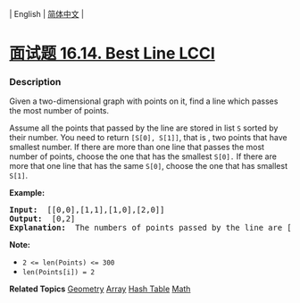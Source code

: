 | English | [简体中文](README.md) |

# [面试题 16.14. Best Line LCCI](https://leetcode.cn/problems/best-line-lcci)
 ### Description
<p>Given a two-dimensional graph with points on it, find a line which passes the most number of points.</p>

<p>Assume all the points that passed by the line are stored in list <code>S</code>&nbsp;sorted by their number. You need to return <code>[S[0], S[1]]</code>, that is , two points that have smallest number. If there are more than one line that passes the most number of points, choose the one that has the smallest <code>S[0].</code>&nbsp;If there are more that one line that has the same <code>S[0]</code>, choose the one that has smallest <code>S[1]</code>.</p>

<p><strong>Example: </strong></p>

<pre>
<strong>Input: </strong> [[0,0],[1,1],[1,0],[2,0]]
<strong>Output: </strong> [0,2]
<strong>Explanation: </strong> The numbers of points passed by the line are [0,2,3].
</pre>

<p><strong>Note: </strong></p>

<ul>
	<li><code>2 &lt;= len(Points) &lt;= 300</code></li>
	<li><code>len(Points[i]) = 2</code></li>
</ul>

**Related Topics**  [Geometry](https://leetcode.cn/tag/geometry) [Array](https://leetcode.cn/tag/array) [Hash Table](https://leetcode.cn/tag/hash-table) [Math](https://leetcode.cn/tag/math) 